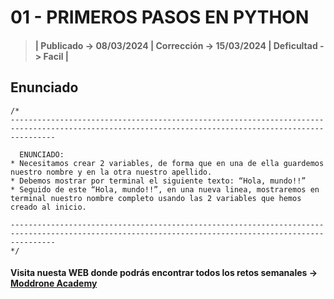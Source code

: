 # 01 - PRIMEROS PASOS EN PYTHON

> #### | Publicado -> 08/03/2024 | Corrección -> 15/03/2024 | Deficultad -> Facil |

## Enunciado
```
/*
------------------------------------------------------------------------------------------------------------------------------------------------------

  ENUNCIADO:
* Necesitamos crear 2 variables, de forma que en una de ella guardemos nuestro nombre y en la otra nuestro apellido.
* Debemos mostrar por terminal el siguiente texto: “Hola, mundo!!”
* Seguido de este “Hola, mundo!!”, en una nueva linea, mostraremos en terminal nuestro nombre completo usando las 2 variables que hemos creado al inicio.

------------------------------------------------------------------------------------------------------------------------------------------------------
*/ 
```
#### Visita nuesta WEB donde podrás encontrar todos los retos semanales -> [Moddrone Academy](https://moddroneacademy.com/index.php/python/)
